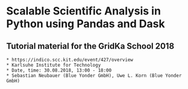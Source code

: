# Scalable Scientific Analysis in Python using Pandas and Dask
## Tutorial material for the GridKa School 2018 

    * https://indico.scc.kit.edu/event/427/overview
    * Karlsuhe Institute for Technology
    * Date, time: 30.08.2018, 13:00 - 18:00
    * Sebastian Neubauer (Blue Yonder GmbH), Uwe L. Korn (Blue Yonder GmbH)

